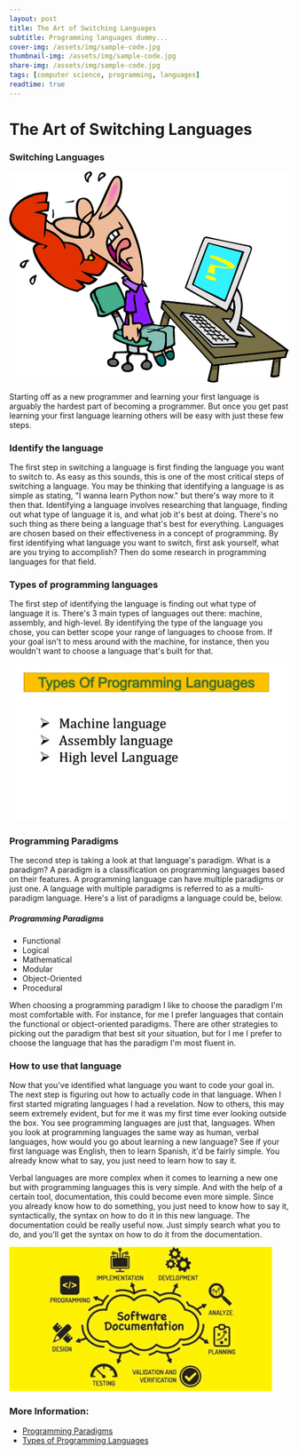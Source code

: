 ```yaml
---
layout: post
title: The Art of Switching Languages
subtitle: Programming languages dummy...
cover-img: /assets/img/sample-code.jpg
thumbnail-img: /assets/img/sample-code.jpg
share-img: /assets/img/sample-code.jpg
tags: [computer science, programming, languages]
readtime: true
---
```


# The Art of Switching Languages

### Switching Languages

![switching-languages](/assets/img/Frustration-writing.jpg)

Starting off as a new programmer and learning your first language is arguably the hardest part of becoming a programmer. But once you get past learning your first language learning others will be easy with just these few steps.

### Identify the language

The first step in switching a language is first finding the language you want to switch to. As easy as this sounds, this is one of the most critical steps of switching a language. You may be thinking that identifying a language is as simple as stating, "I wanna learn Python now." but there's way more to it then that. Identifying a language involves researching that language, finding out what type of language it is, and what job it's best at doing. There's no such thing as there being a language that's best for everything. Languages are chosen based on their effectiveness in a concept of programming. By first identifying what language you want to switch, first ask yourself, what are you trying to accomplish? Then do some research in programming languages for that field.

### Types of programming languages


The first step of identifying the language is finding out what type of language it is. There's 3 main types of languages out there: machine, assembly, and high-level. By identifying the type of the language you chose, you can better scope your range of languages to choose from. If your goal isn't to mess around with the machine, for instance, then you wouldn't want to choose a language that's built for that.

![types-of-programming-languages](/assets/img/types-of-programming-languages.jpg)

### Programming Paradigms
The second step is taking a look at that language's paradigm. What is a paradigm?
A paradigm is a classification on programming languages based on their features. A programming language can have multiple paradigms or just one. A language with multiple paradigms is referred to as a multi-paradigm language. Here's a list of paradigms a language could be, below.

##### Programming Paradigms
* Functional
* Logical
* Mathematical
* Modular
* Object-Oriented
* Procedural

When choosing a programming paradigm I like to choose the paradigm I'm most comfortable with. For instance, for me I prefer languages that contain the functional or object-oriented paradigms. There are other strategies to picking out the paradigm that best sit your situation, but for I me I prefer to choose the language that has the paradigm I'm most fluent in.

### How to use that language

Now that you've identified what language you want to code your goal in. The next step is figuring out how to actually code in that language. When I first started migrating languages I had a revelation. Now to others, this may seem extremely evident, but for me it was my first time ever looking outside the box. You see programming languages are just that, languages. When you look at programming languages the same way as human, verbal languages, how would you go about learning a new language? See if your first language was English, then to learn Spanish, it'd be fairly simple. You already know what to say, you just need to learn how to say it.

Verbal languages are more complex when it comes to learning a new one but with programming languages this is very simple. And with the help of a certain tool, documentation, this could become even more simple. Since you already know how to do something, you just need to know how to say it, syntactically, the syntax on how to do it in this new language. The documentation could be really useful now. Just simply search what you to do, and you'll get the syntax on how to do it from the documentation.

![documentation](/assets/img/documentation.jfif)


### More Information:
* [Programming Paradigms](https://hackr.io/blog/programming-paradigms#:~:text=Programming%20Paradigms%201%20Procedural%20Programming.%20Procedural%20programming%20can,system.%203%20Functional%20Programming.%20...%20More%20items...%20)
* [Types of Programming Languages](https://www.codingfornoob.com/types-of-programming-languages/)

